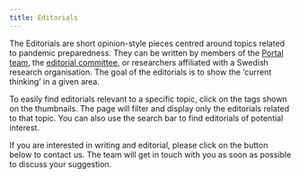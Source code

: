 ```yaml
---
title: Editorials
---
```


The Editorials are short opinion-style pieces centred around topics related to pandemic preparedness. They can be written by members of the [Portal team](/about/), the [editorial committee](/about/editorial_committee/), or researchers affiliated with a Swedish research organisation. The goal of the editorials is to show the ‘current thinking’ in a given area.

To easily find editorials relevant to a specific topic, click on the tags shown on the thumbnails. The page will filter and display only the editorials related to that topic. You can also use the search bar to find editorials of potential interest.

If you are interested in writing and editorial, please click on the button below to contact us. The team will get in touch with you as soon as possible to discuss your suggestion.
